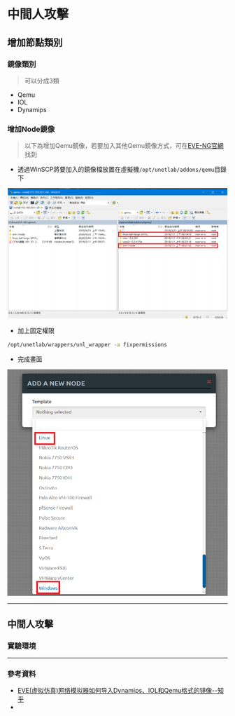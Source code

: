 # 中間人攻擊

## 增加節點類別
### 鏡像類別
>可以分成3類
* Qemu
* IOL
* Dynamips
### 增加Node鏡像
> 以下為增加Qemu鏡像，若要加入其他Qemu鏡像方式，可在[EVE-NG官網](https://www.eve-ng.net/index.php/documentation/howtos/howto-create-own-linux-host-image/)找到

* 透過WinSCP將要加入的鏡像檔放置在虛擬機`/opt/unetlab/addons/qemu`目錄下

![0923-02](./20200923/0923-02.png)

* 加上固定權限

```sh
/opt/unetlab/wrappers/unl_wrapper -a fixpermissions
```

* 完成畫面

![0923-01](./20200923/0923-01.png)

---
## 中間人攻擊
### 實驗環境

---
### 參考資料
* [EVE(虚拟仿真)网络模拟器如何导入Dynamips、IOL和Qemu格式的镜像--知乎](https://zhuanlan.zhihu.com/p/137472418)
* 

    
